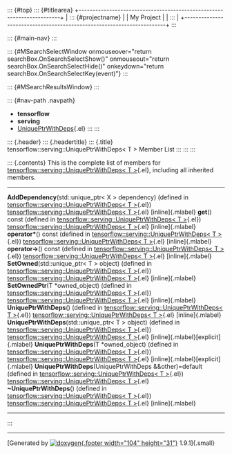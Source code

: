 ::: {#top}
::: {#titlearea}
+-----------------------------------------------------------------------+
| ::: {#projectname}                                                    |
| My Project                                                            |
| :::                                                                   |
+-----------------------------------------------------------------------+
:::

::: {#main-nav}
:::

::: {#MSearchSelectWindow onmouseover="return searchBox.OnSearchSelectShow()" onmouseout="return searchBox.OnSearchSelectHide()" onkeydown="return searchBox.OnSearchSelectKey(event)"}
:::

::: {#MSearchResultsWindow}
:::

::: {#nav-path .navpath}
-   **tensorflow**
-   **serving**
-   [UniquePtrWithDeps](classtensorflow_1_1serving_1_1UniquePtrWithDeps.html){.el}
:::
:::

::: {.header}
::: {.headertitle}
::: {.title}
tensorflow::serving::UniquePtrWithDeps\< T \> Member List
:::
:::
:::

::: {.contents}
This is the complete list of members for
[tensorflow::serving::UniquePtrWithDeps\< T
\>](classtensorflow_1_1serving_1_1UniquePtrWithDeps.html){.el},
including all inherited members.

  ---------------------------------------------------------------------------------------------------------------------------------------------------------------------------------- ------------------------------------------------------------------------------------------------------------ --------------------------------------
  **AddDependency**(std::unique\_ptr\< X \> dependency) (defined in [tensorflow::serving::UniquePtrWithDeps\< T \>](classtensorflow_1_1serving_1_1UniquePtrWithDeps.html){.el})      [tensorflow::serving::UniquePtrWithDeps\< T \>](classtensorflow_1_1serving_1_1UniquePtrWithDeps.html){.el}   [inline]{.mlabel}
  **get**() const (defined in [tensorflow::serving::UniquePtrWithDeps\< T \>](classtensorflow_1_1serving_1_1UniquePtrWithDeps.html){.el})                                            [tensorflow::serving::UniquePtrWithDeps\< T \>](classtensorflow_1_1serving_1_1UniquePtrWithDeps.html){.el}   [inline]{.mlabel}
  **operator\***() const (defined in [tensorflow::serving::UniquePtrWithDeps\< T \>](classtensorflow_1_1serving_1_1UniquePtrWithDeps.html){.el})                                     [tensorflow::serving::UniquePtrWithDeps\< T \>](classtensorflow_1_1serving_1_1UniquePtrWithDeps.html){.el}   [inline]{.mlabel}
  **operator-\>**() const (defined in [tensorflow::serving::UniquePtrWithDeps\< T \>](classtensorflow_1_1serving_1_1UniquePtrWithDeps.html){.el})                                    [tensorflow::serving::UniquePtrWithDeps\< T \>](classtensorflow_1_1serving_1_1UniquePtrWithDeps.html){.el}   [inline]{.mlabel}
  **SetOwned**(std::unique\_ptr\< T \> object) (defined in [tensorflow::serving::UniquePtrWithDeps\< T \>](classtensorflow_1_1serving_1_1UniquePtrWithDeps.html){.el})               [tensorflow::serving::UniquePtrWithDeps\< T \>](classtensorflow_1_1serving_1_1UniquePtrWithDeps.html){.el}   [inline]{.mlabel}
  **SetOwnedPtr**(T \*owned\_object) (defined in [tensorflow::serving::UniquePtrWithDeps\< T \>](classtensorflow_1_1serving_1_1UniquePtrWithDeps.html){.el})                         [tensorflow::serving::UniquePtrWithDeps\< T \>](classtensorflow_1_1serving_1_1UniquePtrWithDeps.html){.el}   [inline]{.mlabel}
  **UniquePtrWithDeps**() (defined in [tensorflow::serving::UniquePtrWithDeps\< T \>](classtensorflow_1_1serving_1_1UniquePtrWithDeps.html){.el})                                    [tensorflow::serving::UniquePtrWithDeps\< T \>](classtensorflow_1_1serving_1_1UniquePtrWithDeps.html){.el}   [inline]{.mlabel}
  **UniquePtrWithDeps**(std::unique\_ptr\< T \> object) (defined in [tensorflow::serving::UniquePtrWithDeps\< T \>](classtensorflow_1_1serving_1_1UniquePtrWithDeps.html){.el})      [tensorflow::serving::UniquePtrWithDeps\< T \>](classtensorflow_1_1serving_1_1UniquePtrWithDeps.html){.el}   [inline]{.mlabel}[explicit]{.mlabel}
  **UniquePtrWithDeps**(T \*owned\_object) (defined in [tensorflow::serving::UniquePtrWithDeps\< T \>](classtensorflow_1_1serving_1_1UniquePtrWithDeps.html){.el})                   [tensorflow::serving::UniquePtrWithDeps\< T \>](classtensorflow_1_1serving_1_1UniquePtrWithDeps.html){.el}   [inline]{.mlabel}[explicit]{.mlabel}
  **UniquePtrWithDeps**(UniquePtrWithDeps &&other)=default (defined in [tensorflow::serving::UniquePtrWithDeps\< T \>](classtensorflow_1_1serving_1_1UniquePtrWithDeps.html){.el})   [tensorflow::serving::UniquePtrWithDeps\< T \>](classtensorflow_1_1serving_1_1UniquePtrWithDeps.html){.el}   
  **\~UniquePtrWithDeps**() (defined in [tensorflow::serving::UniquePtrWithDeps\< T \>](classtensorflow_1_1serving_1_1UniquePtrWithDeps.html){.el})                                  [tensorflow::serving::UniquePtrWithDeps\< T \>](classtensorflow_1_1serving_1_1UniquePtrWithDeps.html){.el}   [inline]{.mlabel}
  ---------------------------------------------------------------------------------------------------------------------------------------------------------------------------------- ------------------------------------------------------------------------------------------------------------ --------------------------------------
:::

------------------------------------------------------------------------

[Generated by [![doxygen](doxygen.svg){.footer width="104"
height="31"}](https://www.doxygen.org/index.html) 1.9.1]{.small}
